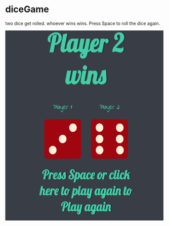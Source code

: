 # diceGame
two dice get rolled. whoever wins wins. 
Press Space to roll the dice again.

<img src="/Dicegame/images/dicegameSS.png" alt="Girl in a jacket" width="500" height="600">

